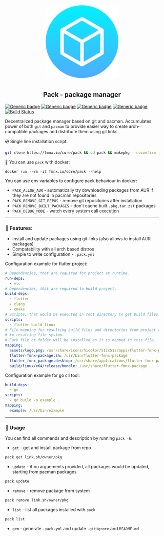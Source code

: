 <p align="center">
<img style="align: center; padding-left: 10px; padding-right: 10px; padding-bottom: 10px;" width="238px" height="238px" src="./logo.png" />
</p>

<h2 align="center">Pack - package manager</h2>

[![Generic badge](https://img.shields.io/badge/LICENSE-GPL-orange.svg)](https://fmnx.io/core/pack/src/branch/main/LICENSE)
[![Generic badge](https://img.shields.io/badge/GITEA-REPO-yellow.svg)](https://fmnx.io/core/pack)
[![Generic badge](https://img.shields.io/badge/GITHUB-REPO-white.svg)](https://github.com/fmnx-io/pack)
[![Generic badge](https://img.shields.io/badge/DOCKER-REGISTRY-blue.svg)](https://fmnx.io/core/-/packages/container/pack/latest)
[![Build Status](https://ci.fmnx.io/api/badges/core/pack/status.svg)](https://ci.fmnx.io/core/pack)

Decentralized package manager based on git and pacman. Accumulates power of both `git` and `pacman` to provide easier way to create arch-compatible packages and distribute them using git links.

💿 Single line installation script:

```sh
git clone https://fmnx.io/core/pack && cd pack && makepkg --noconfirm -sfri
```

🐋 You can use `pack` with docker:

```
docker run --rm -it fmnx.io/core/pack --help
```

You can use env variables to configure pack behaviour in docker:

- `PACK_ALLOW_AUR` - automatically try downloading packages from AUR if they are not found in pacman repositories
- `PACK_REMOVE_GIT_REPOS` - remove git repositories after installation
- `PACK_REMOVE_BUILT_PACKAGES` - don't cache built `.pkg.tar.zst` packages
- `PACK_DEBUG_MODE` - watch every system call execution

---

### 🚀 Features:

- Install and update packages using git links (also allows to install AUR packages)
- Compatability with all arch based distros
- Simple to write configuration - `.pack.yml`

Configuration example for flutter project:

```yml
# Dependencies, that are required for project at runtime.
run-deps:
  - vlc
# Dependencies, that are required to build project.
build-deps:
  - flutter
  - clang
  - cmake
# Scripts, that would be executed in root directory to get build files.
scripts:
  - flutter build linux
# File mapping for resulting build files and directories from project root
# to resulting file system.
# Each file or folder will be installed as it is mapped in this file.
mapping:
  assets/logo.png: /usr/share/icons/hicolor/512x512/apps/flutter-fmnx-package.png
  flutter-fmnx-package.sh: /usr/bin/flutter-fmnx-package
  flutter_fmnx_package.desktop: /usr/share/applications/flutter-fmnx-package.desktop
  build/linux/x64/release/bundle: /usr/share/flutter-fmnx-package
```

Configuration example for go cli tool:

```yml
build-deps:
  - go
scripts:
  - go build -o example .
mapping:
  example: /usr/bin/example
```

---

### 📄 Usage

You can find all commands and description by running `pack -h`.

- `get` - get and install package from repo

```sh
pack get link.sh/owner/pkg
```

- `update` - if no arguements provided, all packages would be updated, starting from pacman packages

```sh
pack update
```

- `remove` - remove package from system

```sh
pack remove link.sh/owner/pkg
```

- `list` - list all packages installed with `pack`

```sh
pack list
```

- `gen` - generate `.pack.yml` and update `.gitignore` and `README.md`

<!--
Add package listing in pack same way as it is in yay.
-->
